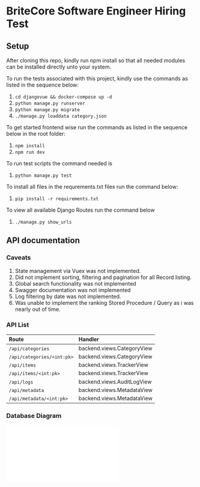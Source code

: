 # BriteCore Software Engineer Hiring Test

## Setup

After cloning this repo, kindly run npm install so that all needed modules can be installed directly unto your system.

To run the tests associated with this project, kindly use the commands as listed in the sequence below:

1. `cd djangovue && docker-compose up -d`
2. `python manage.py runserver`
3. `python manage.py migrate`
4. `./manage.py loaddata category.json`

To get started frontend wise run the commands as listed in the sequence below in the root folder:

1. `npm install`
2. `npm run dev`

To run test scripts the command needed is

1. `python manage.py test`

To install all files in the requrements.txt files run the command below:

1. `pip install -r requirements.txt`

To view all available Django Routes run the command below

1. `./manage.py show_urls`

## API documentation

### Caveats

1. State management via Vuex was not implemented.
2. Did not implement sorting, filtering and pagination for all Record listing.
3. Global search functionality was not implemented
4. Swagger documentation was not implemented
5. Log filtering by date was not implemented.
6. Was unable to implement the ranking Stored Procedure / Query as i was nearly out of time.

### API List

| Route                                     |  Handler                                 |
| :---                                      | :---                                     |
| `/api/categories`                         | backend.views.CategoryView               |
| `/api/categories/<int:pk>`                | backend.views.CategoryView               |
| `/api/items`                              | backend.views.TrackerView                |
| `/api/items/<int:pk>`                     | backend.views.TrackerView                |
| `/api/logs`                               | backend.views.AuditLogView               |
| `/api/metadata`                           | backend.views.MetadataView               |
| `/api/metadata/<int:pk>`                  | backend.views.MetadataView               |

### Database Diagram
![Database Diagram](/ERD.pdf)
